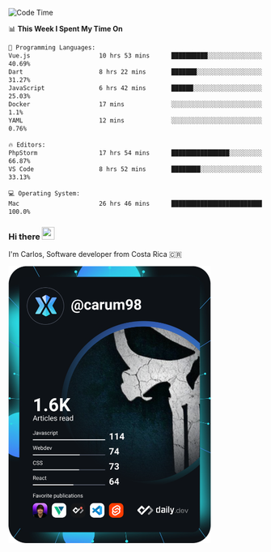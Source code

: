 
<!--START_SECTION:waka-->
![Code Time](http://img.shields.io/badge/Code%20Time-9%2C219%20hrs%2043%20mins-blue)

📊 **This Week I Spent My Time On** 

```text
💬 Programming Languages: 
Vue.js                   10 hrs 53 mins      ██████████░░░░░░░░░░░░░░░   40.69% 
Dart                     8 hrs 22 mins       ███████░░░░░░░░░░░░░░░░░░   31.27% 
JavaScript               6 hrs 42 mins       ██████░░░░░░░░░░░░░░░░░░░   25.03% 
Docker                   17 mins             ░░░░░░░░░░░░░░░░░░░░░░░░░   1.1% 
YAML                     12 mins             ░░░░░░░░░░░░░░░░░░░░░░░░░   0.76%

🔥 Editors: 
PhpStorm                 17 hrs 54 mins      ████████████████░░░░░░░░░   66.87% 
VS Code                  8 hrs 52 mins       ████████░░░░░░░░░░░░░░░░░   33.13%

💻 Operating System: 
Mac                      26 hrs 46 mins      █████████████████████████   100.0%

```


<!--END_SECTION:waka-->

### Hi there <img src="https://media.giphy.com/media/hvRJCLFzcasrR4ia7z/giphy.gif" width="25px" height="25px">

I'm Carlos, Software developer from Costa Rica 🇨🇷

<a href="https://app.daily.dev/carum98"><img src="https://github.com/carum98/carum98/blob/main/devcard.svg" width="400" alt="Carlos Umaña Acevedo's Dev Card"/></a>
